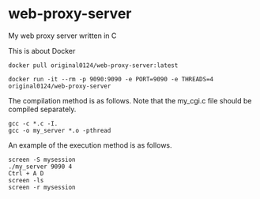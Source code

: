 # web-proxy-server
My web proxy server written in C

This is about Docker  
```  
docker pull original0124/web-proxy-server:latest  
```
```  
docker run -it --rm -p 9090:9090 -e PORT=9090 -e THREADS=4 original0124/web-proxy-server  
```  
  
The compilation method is as follows. Note that the my_cgi.c file should be compiled separately.  
```
gcc -c *.c -I.  
gcc -o my_server *.o -pthread  
```

  
An example of the execution method is as follows.  
```
screen -S mysession  
./my_server 9090 4  
Ctrl + A D   
screen -ls    
screen -r mysession   
```
